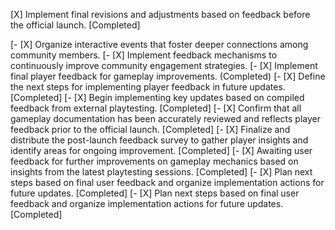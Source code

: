 [X] Implement final revisions and adjustments based on feedback before the official launch. [Completed]

[- [X] Organize interactive events that foster deeper connections among community members.
[- [X] Implement feedback mechanisms to continuously improve community engagement strategies.
[- [X] Implement final player feedback for gameplay improvements. (Completed)
[- [X] Define the next steps for implementing player feedback in future updates. [Completed]
[- [X] Begin implementing key updates based on compiled feedback from external playtesting. [Completed]
[- [X] Confirm that all gameplay documentation has been accurately reviewed and reflects player feedback prior to the official launch. [Completed]
[- [X] Finalize and distribute the post-launch feedback survey to gather player insights and identify areas for ongoing improvement. [Completed]
[- [X] Awaiting user feedback for further improvements on gameplay mechanics based on insights from the latest playtesting sessions. [Completed]
[- [X] Plan next steps based on final user feedback and organize implementation actions for future updates. [Completed]
[- [X] Plan next steps based on final user feedback and organize implementation actions for future updates. [Completed]
